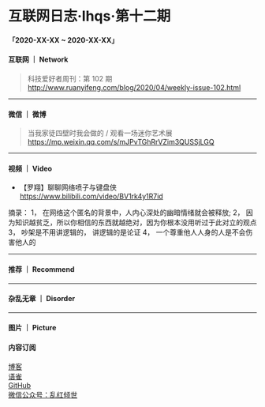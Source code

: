 # 互联网日志·lhqs·第十二期


#### 「2020-XX-XX ~ 2020-XX-XX」


#### 互联网 ｜ Network

> 科技爱好者周刊：第 102 期 http://www.ruanyifeng.com/blog/2020/04/weekly-issue-102.html

> 

> 

> 

> 

> 

> 

> 



----

#### 微信 ｜ 微博

> 当我家徒四壁时我会做的 / 观看一场迷你艺术展 https://mp.weixin.qq.com/s/mJPvTGhRrVZim3QUSSjLGQ 

>  

>  

>  

>  

>  

>  

>  





----


#### 视频 ｜ Video


* 【罗翔】聊聊网络喷子与键盘侠 https://www.bilibili.com/video/BV1rk4y1R7id 

摘录： 
1， 在网络这个匿名的背景中，人内心深处的幽暗情绪就会被释放;
2， 因为知识越贫乏，所以你相信的东西就越绝对，因为你根本没用听过于此对立的观点
3， 吵架是不用讲逻辑的， 讲逻辑的是论证
4， 一个尊重他人人身的人是不会伤害他人的

> 

> 

> 

> 

> 



----


#### 推荐 ｜ Recommend

> 

> 

> 

> 

> 

> 



----

#### 杂乱无章 ｜ Disorder


> 

> 

> 

> 

> 

> 

> 

> 








----

#### 图片 ｜ Picture

<!-- ![图片集](http://qiniu.blog.lhqs.ink/log/2020-02-log3/01.jpg) -->




#### 内容订阅

[博客](http://blog.lhqs.ink)<br />
[语雀](https://www.yuque.com/lhqs/notes)<br />
[GitHub](https://github.com/lhqs/network-footpoint)<br />
[微信公众号：乱红倾世](https://weixin.sogou.com/weixin?type=1&ie=utf8&query=乱红倾世)<br />